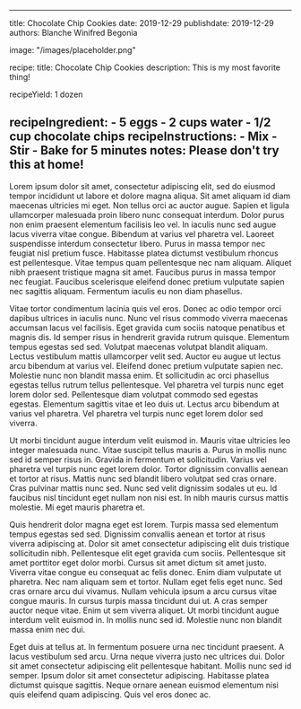 
---
title: Chocolate Chip Cookies
date: 2019-12-29
publishdate: 2019-12-29
authors: Blanche Winifred Begonia

image: "/images/placeholder.png"

recipe:
  title: Chocolate Chip Cookies
  description: This is my most favorite thing!

  recipeYield: 1 dozen

  recipeIngredient:
    - 5 eggs
    - 2 cups water
    - 1/2 cup chocolate chips
  recipeInstructions:
    - Mix
    - Stir
    - Bake for 5 minutes
  notes: Please don't try this at home!
---

Lorem ipsum dolor sit amet, consectetur adipiscing elit, sed do eiusmod tempor incididunt ut labore et dolore magna aliqua. Sit amet aliquam id diam maecenas ultricies mi eget. Non tellus orci ac auctor augue. Sapien et ligula ullamcorper malesuada proin libero nunc consequat interdum. Dolor purus non enim praesent elementum facilisis leo vel. In iaculis nunc sed augue lacus viverra vitae congue. Bibendum at varius vel pharetra vel. Laoreet suspendisse interdum consectetur libero. Purus in massa tempor nec feugiat nisl pretium fusce. Habitasse platea dictumst vestibulum rhoncus est pellentesque. Vitae tempus quam pellentesque nec nam aliquam. Aliquet nibh praesent tristique magna sit amet. Faucibus purus in massa tempor nec feugiat. Faucibus scelerisque eleifend donec pretium vulputate sapien nec sagittis aliquam. Fermentum iaculis eu non diam phasellus.

Vitae tortor condimentum lacinia quis vel eros. Donec ac odio tempor orci dapibus ultrices in iaculis nunc. Nunc vel risus commodo viverra maecenas accumsan lacus vel facilisis. Eget gravida cum sociis natoque penatibus et magnis dis. Id semper risus in hendrerit gravida rutrum quisque. Elementum tempus egestas sed sed. Volutpat maecenas volutpat blandit aliquam. Lectus vestibulum mattis ullamcorper velit sed. Auctor eu augue ut lectus arcu bibendum at varius vel. Eleifend donec pretium vulputate sapien nec. Molestie nunc non blandit massa enim. Et sollicitudin ac orci phasellus egestas tellus rutrum tellus pellentesque. Vel pharetra vel turpis nunc eget lorem dolor sed. Pellentesque diam volutpat commodo sed egestas egestas. Elementum sagittis vitae et leo duis ut. Lectus arcu bibendum at varius vel pharetra. Vel pharetra vel turpis nunc eget lorem dolor sed viverra.

Ut morbi tincidunt augue interdum velit euismod in. Mauris vitae ultricies leo integer malesuada nunc. Vitae suscipit tellus mauris a. Purus in mollis nunc sed id semper risus in. Gravida in fermentum et sollicitudin. Varius vel pharetra vel turpis nunc eget lorem dolor. Tortor dignissim convallis aenean et tortor at risus. Mattis nunc sed blandit libero volutpat sed cras ornare. Cras pulvinar mattis nunc sed. Nunc sed velit dignissim sodales ut eu. Id faucibus nisl tincidunt eget nullam non nisi est. In nibh mauris cursus mattis molestie. Mi eget mauris pharetra et.

Quis hendrerit dolor magna eget est lorem. Turpis massa sed elementum tempus egestas sed sed. Dignissim convallis aenean et tortor at risus viverra adipiscing at. Dolor sit amet consectetur adipiscing elit duis tristique sollicitudin nibh. Pellentesque elit eget gravida cum sociis. Pellentesque sit amet porttitor eget dolor morbi. Cursus sit amet dictum sit amet justo. Viverra vitae congue eu consequat ac felis donec. Enim diam vulputate ut pharetra. Nec nam aliquam sem et tortor. Nullam eget felis eget nunc. Sed cras ornare arcu dui vivamus. Nullam vehicula ipsum a arcu cursus vitae congue mauris. In cursus turpis massa tincidunt dui ut. A cras semper auctor neque vitae. Enim ut sem viverra aliquet. Ut morbi tincidunt augue interdum velit euismod in. In mollis nunc sed id. Molestie nunc non blandit massa enim nec dui.

Eget duis at tellus at. In fermentum posuere urna nec tincidunt praesent. A lacus vestibulum sed arcu. Urna neque viverra justo nec ultrices dui. Dolor sit amet consectetur adipiscing elit pellentesque habitant. Mollis nunc sed id semper. Ipsum dolor sit amet consectetur adipiscing. Habitasse platea dictumst quisque sagittis. Neque ornare aenean euismod elementum nisi quis eleifend quam adipiscing. Quis vel eros donec ac.
